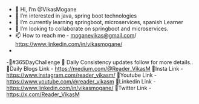 - 👋 Hi, I’m @VikasMogane
- 👀 I’m interested in java, spring boot technologies
- 🌱 I’m currently learning springboot, microservices, spanish Learner
- 💞️ I’m looking to collaborate on springboot and microservices.
- 📫 How to reach me - moganevikas@gmail.com/ https://www.linkedin.com/in/vikasmogane/
- 
-🌟#365DayChallenge 🌟
Daily Consistency updates follow for more details.. 
📌Daily Blogs Link  - https://medium.com/@Reader_VikasM
📌Insta Link        - https://www.instagram.com/reader_vikasm/
📌Youtube Link      - https://www.youtube.com/@reader_vikasm
📌Linkedin Link     - https://www.linkedin.com/in/vikasmogane/
📌Twitter Link      - https://x.com/Reader_VikasM


<!---
VikasMogane/VikasMogane is a ✨ special ✨ repository because its `README.md` (this file) appears on your GitHub profile.
You can click the Preview link to take a look at your changes.
--->
